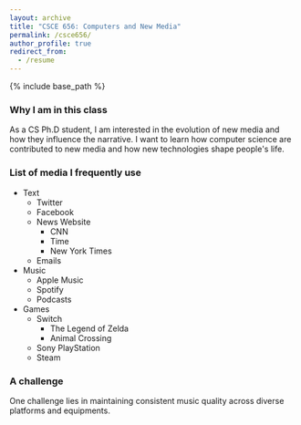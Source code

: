 ```yaml
---
layout: archive
title: "CSCE 656: Computers and New Media"
permalink: /csce656/
author_profile: true
redirect_from:
  - /resume
---
```


{% include base_path %}

### Why I am in this class

As a CS Ph.D student, I am interested in the evolution of new media
and how they influence the narrative.
I want to learn how computer science are contributed to new media
and how new technologies shape people's life.
  
### List of media I frequently use

- Text
  - Twitter
  - Facebook
  - News Website
    - CNN
    - Time
    - New York Times
  - Emails
- Music
  - Apple Music
  - Spotify
  - Podcasts
- Games
  - Switch
    - The Legend of Zelda
    - Animal Crossing
  - Sony PlayStation
  - Steam

### A challenge

One challenge lies in maintaining consistent music quality
across diverse platforms and equipments.